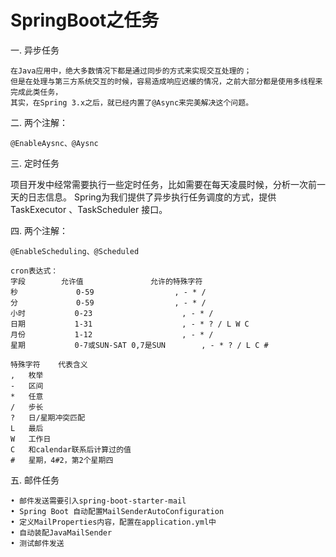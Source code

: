 # SpringBoot之任务

一. 异步任务
  
    在Java应用中，绝大多数情况下都是通过同步的方式来实现交互处理的；
    但是在处理与第三方系统交互的时候，容易造成响应迟缓的情况，之前大部分都是使用多线程来完成此类任务，
    其实，在Spring 3.x之后，就已经内置了@Async来完美解决这个问题。
   
二. 两个注解：

    @EnableAysnc、@Aysnc 

三. 定时任务
  
   项目开发中经常需要执行一些定时任务，比如需要在每天凌晨时候，分析一次前一天的日志信息。
   Spring为我们提供了异步执行任务调度的方式，提供TaskExecutor 、TaskScheduler 接口。
   
四. 两个注解：
  
    @EnableScheduling、@Scheduled
    
    cron表达式：
    字段	      允许值	            允许的特殊字符
    秒             0-59	                , - * /
    分             0-59	                , - * /
    小时           0-23	                 , - * /
    日期           1-31	                 , - * ? / L W C
    月份           1-12	                 , - * /
    星期           0-7或SUN-SAT 0,7是SUN    	, - * ? / L C #
    
    特殊字符	代表含义
    ,	枚举
    -	区间
    *	任意
    /	步长
    ?	日/星期冲突匹配
    L	最后
    W	工作日
    C	和calendar联系后计算过的值
    #	星期，4#2，第2个星期四
    
五. 邮件任务
    
    • 邮件发送需要引入spring-boot-starter-mail
    • Spring Boot 自动配置MailSenderAutoConfiguration
    • 定义MailProperties内容，配置在application.yml中
    • 自动装配JavaMailSender
    • 测试邮件发送
